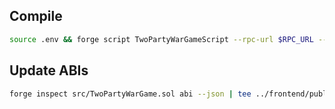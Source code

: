 ## Compile

```bash
source .env && forge script TwoPartyWarGameScript --rpc-url $RPC_URL --broadcast --private-key $PRIVATE_KEY
```

## Update ABIs

```bash
forge inspect src/TwoPartyWarGame.sol abi --json | tee ../frontend/public/json_abi/MyContract.json > ../backend/json_abi/MyContract.json
```
